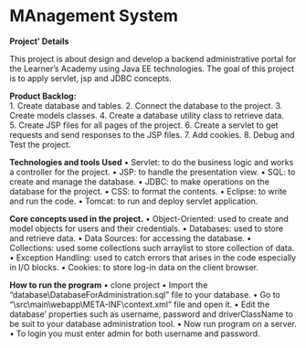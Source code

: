 # MAnagement System

**Project' Details**

This project is about design and develop a backend administrative portal for the Learner’s Academy using Java EE technologies. The goal of this project is to apply servlet, jsp and JDBC concepts.

**Product Backlog:**   
    1. Create database and tables. 
    2. Connect the database to the project. 
    3. Create models classes. 
    4. Create a database utility class to retrieve data.  
    5. Create JSP files for all pages of the project. 
    6. Create a servlet to get requests and send responses to the JSP files. 
    7. Add cookies. 
    8. Debug and Test the project. 

**Technologies and tools Used**
    • Servlet: to do the business logic and works a controller for the project.
    • JSP: to handle the presentation view.
    • SQL: to create and manage the database.
    • JDBC: to make operations on the database for the project.
    • CSS: to format the contents.
    • Eclipse: to write and run the code.
    • Tomcat: to run and deploy servlet application.

**Core concepts used in the project.**
    • Object-Oriented: used to create and model objects for users and their credentials.
    • Databases: used to store and retrieve data.
    • Data Sources: for accessing the database.
    • Collections: used some collections such arraylist to store collection of data.
    • Exception Handling: used to catch errors that arises in the code especially in I/O blocks.
    • Cookies: to store log-in data on the client browser.

**How to run the program**
    • clone project
    • Import the “database\DatabaseForAdministration.sql” file to your database. 
    • Go to “\src\main\webapp\META-INF\context.xml” file and open it.
    • Edit the database’ properties such as username, password and driverClassName to be suit to your database administration tool.
    • Now run program on a server.
    • To login you must enter admin for both username and password.
